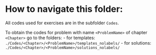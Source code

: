 # How to navigate this folder:

All codes used for exercises are in the subfolder `Codes`.

To obtain the codes for problem with name `<ProblemName>` of chapter `<Chapter>` go to the folders:
    - for templates: `./Codes/<Chapter>/<ProblemName>/templates_nolabels/`
    - for solutions: `./Codes/<Chapter>/<ProblemName>/solutions_nolabels/`
